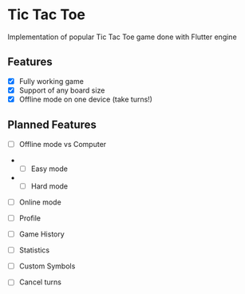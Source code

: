 # Tic Tac Toe

Implementation of popular Tic Tac Toe game done with Flutter engine

## Features

- [x] Fully working game
- [x] Support of any board size
- [x] Offline mode on one device (take turns!)

## Planned Features

- [ ] Offline mode vs Computer
- - [ ] Easy mode
- - [ ] Hard mode
- [ ] Online mode

- [ ] Profile
- [ ] Game History
- [ ] Statistics
- [ ] Custom Symbols
- [ ] Cancel turns
